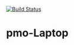 [![Build Status](https://travis-ci.org/<your-username>/place-my-order.png?branch=master)](https://travis-ci.org/MalcolmGC>/pmo-Laptop)
# pmo-Laptop


